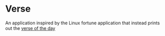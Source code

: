 # Verse

An application inspired by the Linux fortune application that instead prints out the [verse of the day](http://labs.bible.org)

